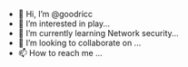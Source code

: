 - 👋 Hi, I’m @goodricc
- 👀 I’m interested in play...
- 🌱 I’m currently learning Network security...
- 💞️ I’m looking to collaborate on ...
- 📫 How to reach me ...

<!---
goodricc/goodricc is a ✨ special ✨ repository because its `README.md` (this file) appears on your GitHub profile.
You can click the Preview link to take a look at your changes.
--->
